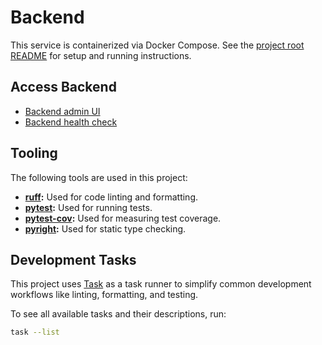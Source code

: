 # Backend

This service is containerized via Docker Compose. See the [project root README](../README.md) for setup and running instructions.

## Access Backend

- [Backend admin UI](http://localhost:8000/admin/)
- [Backend health check](http://localhost:8000/health)

## Tooling

The following tools are used in this project:

- **[ruff][]:** Used for code linting and formatting.
- **[pytest][]:** Used for running tests.
- **[pytest-cov][]:** Used for measuring test coverage.
- **[pyright][]:** Used for static type checking.


## Development Tasks

This project uses [Task][] as a task runner to simplify common development workflows like linting, formatting, and testing.

To see all available tasks and their descriptions, run:

```bash
task --list
```

[pyright]: https://microsoft.github.io/pyright/
[pytest]: https://docs.pytest.org/
[pytest-cov]: https://pytest-cov.readthedocs.io/en/latest/readme.html
[ruff]: https://docs.astral.sh/ruff/
[Task]: https://taskfile.dev/
